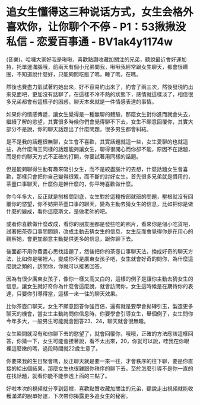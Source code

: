 # 追女生懂得这三种说话方式，女生会格外喜欢你，让你聊个不停 - P1：53揪揪没私信 - 恋爱百事通 - BV1ak4y1174w

(音樂)，哈囉大家好我是啾啾，喜歡點讚收藏加關注的兄弟，聽說最近會好運加持，托單運滿腦哦，前兩天有個小兄弟問我，啾啾我經常跟女生聊天，都會很矇圈，不知道說什麼好，只能夠問吃飯了嗎，睡了嗎，在嗎。

然後也費盡力氣試著約她出來，好不容易約出來了，約會了兩三次，然後發現約出來見面吧，更加沒有話聊了，在這樣不冷不熱的狀態下，感情就這樣淡了，相信很多兄弟都會有這樣子的困惑，聊天本來就是一件情感表達的事情。

如果你的情感傳遞，讓女生覺得是一種無聊的體驗，那麼女生對你進而就會失去，繼續了解的慾望，其實很多時候你們會覺得聊不下去，女生不願意回覆你，其實大部分不是說，你的聊天話題出了什麼問題，很多男生都會糾結。

是不是我的話題很無聊，女生會不喜歡，其實話題就這一些，女生愛聊的也就這些，為什麼海王同樣的話題能夠讓女生，聊得很開心而你卻不能，原因不在話題，而是你的聊天方式不正確的打開，你要試著用同樣的話題。

但是能夠聊得生動有趣來吸引女生，而不是絞盡腦汁的去想，什麼話題女生會喜歡，那樣只會把你自己變得很累，而不斷的討好女生，首先很多兄弟就是慣用的，茶壺口事聊天，什麼你是幹什麼的，你平時喜歡做什麼。

你今年多大，反正就是刨根問到底，女生對於這種按部就班的問題，壓根就沒有回覆你的慾望，你不妨把茶壺口事的聊天，變為主動去猜女生的信息，比如把你是做什麼的變成，看你這麼斯文，是做老師的吧。

或者你喜歡做什麼改成，看你的朋友圈都是發些吃的照片，看來你是個小吃貨吧，試著把茶壺口事問問題，改成主動去猜女生的信息，女生反而會覺得你是在用心的觀察她，會更加願意主動提供更多的信息，跟你聊下去。

後面都不用你費盡心思找話題了，然後把你的茶壺口事聊天法，換成好奇的聊天方法，比如你是哪裡人，變成你不是廣東女孩子吧，女生就會好奇的問你，為什麼這麼說之類的，訪問你，你就可以接著回答。

因為有很少廣東女孩子，像你一樣又高又白的，這樣的例子是讓你主動去猜女生的信息，讓女生就好奇你為什麼會這麼說，就會訪問你，女生這時候是在期待你的表達，只要你引導得當，這樣一來一往的聊天效果。

比你茶壺口聊天，女生不願意回答你強百倍，還有就是要學會拋磚引玉，製造更多聊天的機會，當女生主動詢問你信息時，你要學會引導女生，舉個例子，女生問你今年多大，一般男生可能就會回答23、24，聊天就會很無趣。

女生瞬間就沒有和你聊下去的慾望了，就會回覆你，哦哦，正確的方法應該這樣回答，你猜一下，女生可能會接著說，看不太出來，20，你就可以說，哇我在你眼裡這麼嫩的嗎，過段時間就22歲生意了。

你要來我的生日聚會嗎，反正聊天就是要一來一往，才會秩序的往下聊，要是你直接的給出個結果，那麼女生也很難跟你秩序的聊下去，至於怎麼引導不是你一直的在找話題，就看你能不能參透上面的三點了。

好啦本次的視頻就分享到這裡，喜歡點贊收藏加關注的兄弟，聽說走出視頻就能收穫滿滿的脫單好運，下次帶你揭露更多追女生的秘密。

